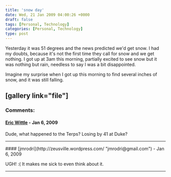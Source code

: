 ```yaml
---
title: 'snow day'
date: Wed, 21 Jan 2009 04:00:26 +0000
draft: false
tags: [Personal, Technology]
categories: [Personal, Technology]
type: post
---
```


Yesterday it was 51 degrees and the news predicted we'd get snow. I had my doubts, because it's not the first time they call for snow and we get nothing. I got up at 3am this morning, partially excited to see snow but it was nothing but rain, needless to say I was a bit disappointed.

Imagine my surprise when I got up this morning to find several inches of snow, and it was still falling.

\[gallery link="file"\]
---
### Comments:
#### [Eric Wittle]( "ericw@wittle.net") - <time datetime="2009-01-24 16:49:55">Jan 6, 2009</time>

Dude, what happened to the Terps? Losing by 41 at Duke?
<hr />
#### [jmrodri](http://zeusville.wordpress.com/ "jmrodri@gmail.com") - <time datetime="2009-01-24 22:31:58">Jan 6, 2009</time>

UGH! :( It makes me sick to even think about it.
<hr />
